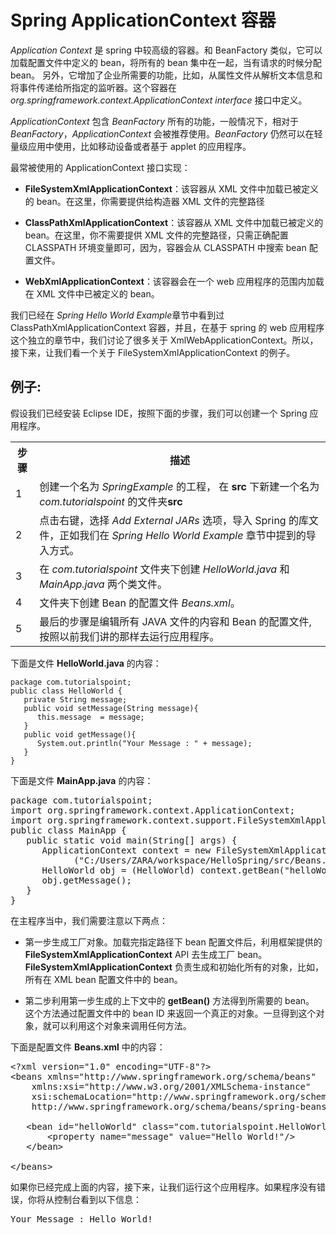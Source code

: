 # Spring ApplicationContext 容器 

*Application Context* 是 spring 中较高级的容器。和 BeanFactory 类似，它可以加载配置文件中定义的 bean，将所有的 bean 集中在一起，当有请求的时候分配 bean。 另外，它增加了企业所需要的功能，比如，从属性文件从解析文本信息和将事件传递给所指定的监听器。这个容器在 *org.springframework.context.ApplicationContext interface* 接口中定义。

*ApplicationContext* 包含 *BeanFactory* 所有的功能，一般情况下，相对于 *BeanFactory*，*ApplicationContext* 会被推荐使用。*BeanFactory* 仍然可以在轻量级应用中使用，比如移动设备或者基于 applet 的应用程序。

最常被使用的 ApplicationContext 接口实现：

- **FileSystemXmlApplicationContext**：该容器从 XML 文件中加载已被定义的 bean。在这里，你需要提供给构造器 XML 文件的完整路径

- **ClassPathXmlApplicationContext**：该容器从 XML 文件中加载已被定义的 bean。在这里，你不需要提供 XML 文件的完整路径，只需正确配置 CLASSPATH 环境变量即可，因为，容器会从 CLASSPATH 中搜索 bean 配置文件。

- **WebXmlApplicationContext**：该容器会在一个 web 应用程序的范围内加载在 XML 文件中已被定义的 bean。

我们已经在 *Spring Hello World Example*章节中看到过 ClassPathXmlApplicationContext 容器，并且，在基于 spring 的 web 应用程序这个独立的章节中，我们讨论了很多关于 XmlWebApplicationContext。所以，接下来，让我们看一个关于 FileSystemXmlApplicationContext 的例子。

## 例子: 

假设我们已经安装 Eclipse IDE，按照下面的步骤，我们可以创建一个 Spring 应用程序。

<table class="table table-bordered">
<tr><th class="fivepct">步骤</th><th>描述</th></tr>
<tr><td>1</td><td>创建一个名为 <i>SpringExample</i> 的工程， 在 <b>src</b> 下新建一个名为 <i>com.tutorialspoint</i> 的文件夹<b>src</b></td></tr>
<tr><td>2</td><td> 点击右键，选择 <i>Add External JARs</i> 选项，导入 Spring 的库文件，正如我们在 <i>Spring Hello World Example</i> 章节中提到的导入方式。</td></tr>
<tr><td>3</td><td>在 <i>com.tutorialspoint</i> 文件夹下创建 <i>HelloWorld.java</i> 和 <i>MainApp.java</i> 两个类文件。</td></tr>
<tr><td>4</td><td>文件夹下创建 Bean 的配置文件 <i>Beans.xml</i>。</td></tr>
<tr><td>5</td><td>最后的步骤是编辑所有 JAVA 文件的内容和 Bean 的配置文件,按照以前我们讲的那样去运行应用程序。</td></tr>
</table>

下面是文件 **HelloWorld.java** 的内容：

```
package com.tutorialspoint;
public class HelloWorld {
   private String message;
   public void setMessage(String message){
      this.message  = message;
   }
   public void getMessage(){
      System.out.println("Your Message : " + message);
   }
}
```
  
下面是文件 **MainApp.java** 的内容：

<pre>
package com.tutorialspoint;
import org.springframework.context.ApplicationContext;
import org.springframework.context.support.FileSystemXmlApplicationContext;
public class MainApp {
   public static void main(String[] args) {
      ApplicationContext context = new FileSystemXmlApplicationContext
            ("C:/Users/ZARA/workspace/HelloSpring/src/Beans.xml");
      HelloWorld obj = (HelloWorld) context.getBean("helloWorld");
      obj.getMessage();
   }
}
</pre>

在主程序当中，我们需要注意以下两点：

- 第一步生成工厂对象。加载完指定路径下 bean 配置文件后，利用框架提供的 **FileSystemXmlApplicationContext** API 去生成工厂 bean。**FileSystemXmlApplicationContext** 负责生成和初始化所有的对象，比如，所有在 XML bean 配置文件中的 bean。

- 第二步利用第一步生成的上下文中的 **getBean()** 方法得到所需要的 bean。 这个方法通过配置文件中的 bean ID 来返回一个真正的对象。一旦得到这个对象，就可以利用这个对象来调用任何方法。

下面是配置文件 **Beans.xml** 中的内容：

<pre>
&lt;?xml version="1.0" encoding="UTF-8"?&gt;
&lt;beans xmlns="http://www.springframework.org/schema/beans"
    xmlns:xsi="http://www.w3.org/2001/XMLSchema-instance"
    xsi:schemaLocation="http://www.springframework.org/schema/beans
    http://www.springframework.org/schema/beans/spring-beans-3.0.xsd"&gt;

   &lt;bean id="helloWorld" class="com.tutorialspoint.HelloWorld"&gt;
       &lt;property name="message" value="Hello World!"/&gt;
   &lt;/bean&gt;

&lt;/beans&gt;
</pre>

如果你已经完成上面的内容，接下来，让我们运行这个应用程序。如果程序没有错误，你将从控制台看到以下信息：

<pre class="result notranslate">
Your Message : Hello World!
</pre>